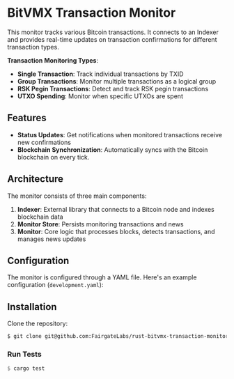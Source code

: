 # BitVMX Transaction Monitor

This monitor tracks various Bitcoin transactions. It connects to an Indexer and provides real-time updates on transaction confirmations for different transaction types.


**Transaction Monitoring Types**:
  - **Single Transaction**: Track individual transactions by TXID
  - **Group Transactions**: Monitor multiple transactions as a logical group
  - **RSK Pegin Transactions**: Detect and track RSK pegin transactions
  - **UTXO Spending**: Monitor when specific UTXOs are spent
  
## Features

- **Status Updates**: Get notifications when monitored transactions receive new confirmations
- **Blockchain Synchronization**: Automatically syncs with the Bitcoin blockchain on every tick.

## Architecture

The monitor consists of three main components:

1. **Indexer**: External library that connects to a Bitcoin node and indexes blockchain data
2. **Monitor Store**: Persists monitoring transactions and news
3. **Monitor**: Core logic that processes blocks, detects transactions, and manages news updates

## Configuration

The monitor is configured through a YAML file. Here's an example configuration (`development.yaml`):

## Installation

Clone the repository:

```bash
$ git clone git@github.com:FairgateLabs/rust-bitvmx-transaction-monitor
``` 

### Run Tests
```rust
$ cargo test
```